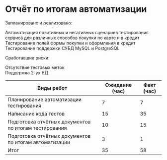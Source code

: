 # Отчёт по итогам автоматизации

Запланировано и реализовано:

Автоматизация позитивных и негативных сценариев тестирования сервиса для различных способов покупки по карте и в кредит  
Тестирование полей формы покупки и оформления в кредит   
Тестирование поддержки СУБД MySQL и PostgreSQL  


Сработавшие риски:

Отсутствие тестовых меток  
Поддержка 2-ух БД 

| Виды работ                               | Ожидание (час) | Факт (час) |
|------------------------------------------|----------------|------------|
| Планирование автоматизации тестирования  | 7              | 7          |
| Написание кода тестов  | 15             | 35         |
| Подготовка отчётных документов по итогам тестирования  | 10             | 15         |
| Подготовка отчётных документов по итогам автоматизации| 3              | 1          |
| Итог| 35             | 58         |